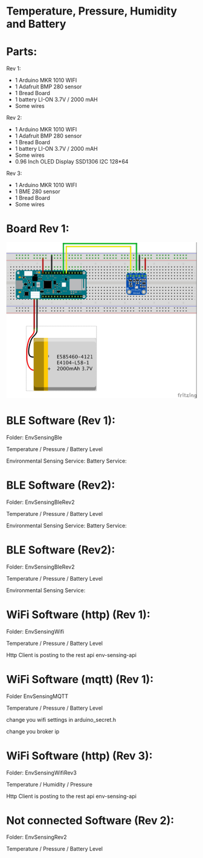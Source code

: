 # Temperature, Pressure, Humidity and Battery

Parts:
======
Rev 1:
- 1 Arduino MKR 1010 WIFI
- 1 Adafruit BMP 280 sensor
- 1 Bread Board
- 1 battery LI-ON 3.7V / 2000 mAH
- Some wires

Rev 2:
- 1 Arduino MKR 1010 WIFI
- 1 Adafruit BMP 280 sensor
- 1 Bread Board
- 1 battery LI-ON 3.7V / 2000 mAH
- Some wires
- 0.96 Inch OLED Display SSD1306 I2C 128*64

Rev 3:
- 1 Arduino MKR 1010 WIFI
- 1 BME 280 sensor
- 1 Bread Board
- Some wires

Board Rev 1:
============
![board](https://github.com/destouma/envsensing/blob/master/Board/EnvSensingRev1.jpg)


BLE Software (Rev 1):
=====================
Folder: EnvSensingBle

Temperature / Pressure / Battery Level

Environmental Sensing Service:
Battery Service:


BLE Software (Rev2):
====================
Folder: EnvSensingBleRev2

Temperature / Pressure / Battery Level

Environmental Sensing Service:
Battery Service:


BLE Software (Rev2):
====================
Folder: EnvSensingBleRev2

Temperature / Pressure / Battery Level

Environmental Sensing Service:



WiFi Software (http) (Rev 1):
=============================
Folder: EnvSensingWifi

Temperature / Pressure / Battery Level

Http Client is posting to the rest api env-sensing-api


WiFi Software (mqtt) (Rev 1):
=============================
Folder EnvSensingMQTT

Temperature / Pressure / Battery Level

change you wifi settings in arduino_secret.h

change you broker ip


WiFi Software (http) (Rev 3):
=============================
Folder: EnvSensingWifiRev3

Temperature / Humidity / Pressure

Http Client is posting to the rest api env-sensing-api 


Not connected Software (Rev 2):
===============================
Folder: EnvSensingRev2

Temperature / Pressure / Battery Level

